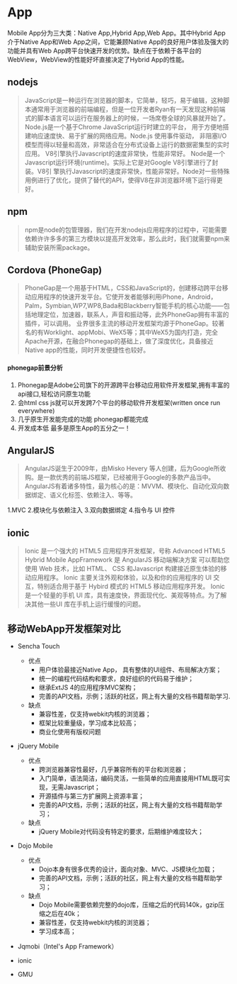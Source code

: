 # App

Mobile App分为三大类：Native App,Hybrid App,Web App。其中Hybrid App介于Native App和Web App之间，它能兼顾Native App的良好用户体验及强大的功能并具有Web App跨平台快速开发的优势。缺点在于依赖于各平台的WebView，WebView的性能好坏直接决定了Hybrid App的性能。 

## nodejs

>	JavaScript是一种运行在浏览器的脚本，它简单，轻巧，易于编辑，这种脚本通常用于浏览器的前端编程，但是一位开发者Ryan有一天发现这种前端式的脚本语言可以运行在服务器上的时候，一场席卷全球的风暴就开始了。
Node.js是一个基于Chrome JavaScript运行时建立的平台， 用于方便地搭建响应速度快、易于扩展的网络应用。Node.js 使用事件驱动， 非阻塞I/O 模型而得以轻量和高效，非常适合在分布式设备上运行的数据密集型的实时应用。
V8引擎执行Javascript的速度非常快，性能非常好。
Node是一个Javascript运行环境(runtime)。实际上它是对Google V8引擎进行了封装。V8引 擎执行Javascript的速度非常快，性能非常好。Node对一些特殊用例进行了优化，提供了替代的API，使得V8在非浏览器环境下运行得更好。

## npm

>	npm是node的包管理器，我们在开发nodejs应用程序的过程中，可能需要依赖许许多多的第三方模块以提高开发效率，那么此时，我们就需要npm来辅助安装所需package。

## Cordova (PhoneGap)

>	PhoneGap是一个用基于HTML，CSS和JavaScript的，创建移动跨平台移动应用程序的快速开发平台。它使开发者能够利用iPhone，Android，Palm，Symbian,WP7,WP8,Bada和Blackberry智能手机的核心功能——包括地理定位，加速器，联系人，声音和振动等，此外PhoneGap拥有丰富的插件，可以调用。
业界很多主流的移动开发框架均源于PhoneGap。较著名的有Worklight、appMobi、WeX5等；其中WeX5为国内打造，完全Apache开源，在融合Phonegap的基础上，做了深度优化，具备接近Native app的性能，同时开发便捷性也较好。

#### phonegap前景分析

1. Phonegap是Adobe公司旗下的开源跨平台移动应用软件开发框架,拥有丰富的api接口,轻松访问原生功能
2. 会html css  js就可以开发跨7个平台的移动软件开发框架(written once run everywhere)
3. 几乎原生开发能完成的功能 phonegap都能完成
4. 开发成本低  最多是原生App的五分之一！

## AngularJS

>	AngularJS诞生于2009年，由Misko Hevery 等人创建，后为Google所收购。是一款优秀的前端JS框架，已经被用于Google的多款产品当中。AngularJS有着诸多特性，最为核心的是：MVVM、模块化、自动化双向数据绑定、语义化标签、依赖注入、等等。

1.MVC
2.模块化与依赖注入
3.双向数据绑定
4.指令与 UI 控件

## ionic

>	Ionic 是一个强大的 HTML5 应用程序开发框架，号称 Advanced HTML5 Hybrid Mobile AppFramework 是 AngularJS 移动端解决方案 可以帮助您使用 Web 技术，比如 HTML、 CSS 和Javascript 构建接近原生体验的移动应用程序。 Ionic 主要关注外观和体验，以及和你的应用程序的 UI 交互，特别适合用于基于 Hybird 模式的 HTML5 移动应用程序开发。
Ionic 是一个轻量的手机 UI 库，具有速度快，界面现代化、美观等特点。为了解决其他一些UI 库在手机上运行缓慢的问题。


## 移动WebApp开发框架对比

* Sencha Touch
	* 优点
		* 用户体验最接近Native App， 具有整体的UI组件、布局解决方案；
		* 统一的编程代码结构和要求，良好组织的代码易于维护；
		* 继承ExtJS 4的应用程序MVC架构；
		* 完善的API文档，示例；活跃的社区，网上有大量的文档书籍帮助学习.
	* 缺点
		* 兼容性差，仅支持webkit内核的浏览器；
		* 框架比较重量级，学习成本比较高；
		* 商业化使用有版权问题

* jQuery Mobile
	* 优点
		* 跨浏览器兼容性最好，几乎兼容所有的平台和浏览器；
		* 入门简单，语法简洁，编码灵活，一些简单的应用直接用HTML既可实现，无需Javascript；
		* 开源插件与第三方扩展网上资源丰富； 
		* 完善的API文档，示例；活跃的社区，网上有大量的文档书籍帮助学习；
	* 缺点
		* jQuery Mobile对代码没有特定的要求，后期维护难度较大；

* Dojo Mobile
	* 优点
		* Dojo本身有很多优秀的设计，面向对象、MVC、JS模块化加载；
		* 完善的API文档，示例；活跃的社区，网上有大量的文档书籍帮助学习；
	* 缺点
		* Dojo Mobile需要依赖完整的dojo库，压缩之后的代码140k，gzip压缩之后在40k；
		* 兼容性差，仅支持webkit内核的浏览器；
		* 学习成本高；


* Jqmobi（Intel's App Framework）

* ionic

* GMU 





